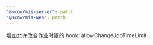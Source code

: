 ```yaml
---
"@scow/mis-server": patch
"@scow/mis-web": patch
---
```


增加允许改变作业时限的 hook: allowChangeJobTimeLimit
